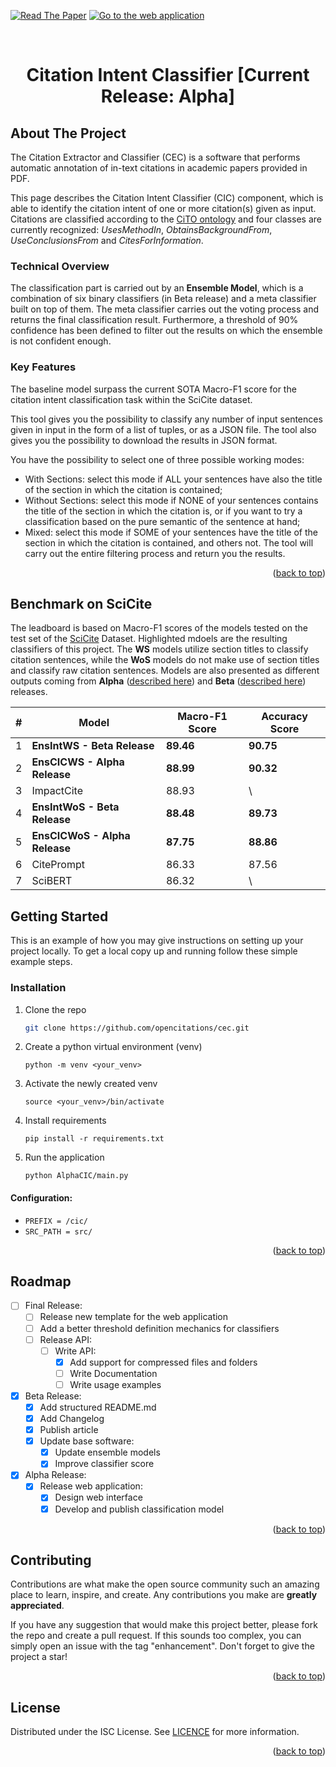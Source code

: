 <a id="readme-top"></a>

[![Read The Paper](https://img.shields.io/badge/Read_The_Paper-red?style=flat-square)](https://arxiv.org/abs/2407.13329) [![Go to the web application](https://img.shields.io/badge/Go%20to%20the%20web%20application-blue?style=flat-square)](http://137.204.64.4:81/cic/)




<br />
<div align="center">
  <h1 align="center">Citation Intent Classifier [Current Release: Alpha]</h1>
</div>

## About The Project

The Citation Extractor and Classifier (CEC) is a software that performs automatic annotation of in-text citations in academic papers provided in PDF. 

This page describes the Citation Intent Classifier (CIC) component, which is able to identify the citation intent of one or more citation(s) given as input.
Citations are classified according to the [CiTO ontology](https://sparontologies.github.io/cito/current/cito.html) and four classes are currently recognized: <i>UsesMethodIn</i>, <i>ObtainsBackgroundFrom</i>, <i>UseConclusionsFrom</i> and <i>CitesForInformation</i>.

### Technical Overview

The classification part is carried out by an <b>Ensemble Model</b>, which is a combination of six binary classifiers (in Beta release) and a meta classifier built on top of them.
The meta classifier carries out the voting process and returns the final classification result.
Furthermore, a threshold of 90% confidence has been defined to filter out the results on which the ensemble is not confident enough.

### Key Features
The baseline model surpass the current SOTA Macro-F1 score for the citation intent classification task within the SciCite dataset.

This tool gives you the possibility to classify any number of input sentences given in input in the form of a list of tuples, or as a JSON file. The tool also gives you the possibility to download the results in JSON format.

You have the possibility to select one of three possible working modes:

* With Sections: select this mode if ALL your sentences have also the title of the section in which the citation is contained;
* Without Sections: select this mode if NONE of your sentences contains the title of the section in which the citation is, or if you want to try a classification based on the pure semantic of the sentence at hand;
* Mixed: select this mode if SOME of your sentences have the title of the section in which the citation is contained, and others not. The tool will carry out the entire filtering process and return you the results.

<p align="right">(<a href="#readme-top">back to top</a>)</p>

## Benchmark on SciCite

The leadboard is based on Macro-F1 scores of the models tested on the test set of the [SciCite](https://paperswithcode.com/dataset/scicite) Dataset.
Highlighted mdoels are the resulting classifiers of this project. The **WS** models utilize section titles to classify citation sentences, while the **WoS** models do not make use of section titles and classify raw citation sentences. Models are also presented as different outputs coming from **Alpha** ([described here](https://arxiv.org/abs/2407.13329)) and **Beta** ([described here](10.5281/zenodo.11535143)) releases.

| #  | Model                         | Macro-F1 Score | Accuracy Score |
|----|-------------------------------|----------------|----------------|
| 1  | **EnsIntWS - Beta Release**   | **89.46**      | **90.75**      | 
| 2  | **EnsCICWS - Alpha Release**  | **88.99**      | **90.32**      |
| 3  | ImpactCite                    | 88.93          | \\             |
| 4  | **EnsIntWoS - Beta Release**  | **88.48**      | **89.73**      | 
| 5  | **EnsCICWoS - Alpha Release** | **87.75**      | **88.86**      |
| 6  | CitePrompt                    | 86.33          | 87.56          |
| 7  | SciBERT                       | 86.32          | \\             |


## Getting Started

This is an example of how you may give instructions on setting up your project locally.
To get a local copy up and running follow these simple example steps.

### Installation

1. Clone the repo
   ```sh
   git clone https://github.com/opencitations/cec.git
   ```
2. Create a python virtual environment (venv)
   ```
   python -m venv <your_venv>
   ```
3. Activate the newly created venv
   ```
   source <your_venv>/bin/activate
   ```
4. Install requirements
   ```
   pip install -r requirements.txt
   ```
5. Run the application
   ```
   python AlphaCIC/main.py
   ```

#### Configuration:
* `PREFIX = /cic/`
* `SRC_PATH = src/`

<p align="right">(<a href="#readme-top">back to top</a>)</p>


## Roadmap

- [ ] Final Release:
    - [ ] Release new template for the web application
    - [ ] Add a better threshold definition mechanics for classifiers
    - [ ] Release API:
        - [ ] Write API:
           - [x] Add support for compressed files and folders
           - [ ] Write Documentation 
           - [ ] Write usage examples

- [x] Beta Release:
    - [x] Add structured README.md
    - [x] Add Changelog
    - [x] Publish article
    - [x] Update base software:
        - [x] Update ensemble models
        - [x] Improve classifier score

- [x] Alpha Release:
    - [x] Release web application:
        - [x] Design web interface
        - [x] Develop and publish classification model

<p align="right">(<a href="#readme-top">back to top</a>)</p>


## Contributing

Contributions are what make the open source community such an amazing place to learn, inspire, and create. Any contributions you make are **greatly appreciated**.

If you have any suggestion that would make this project better, please fork the repo and create a pull request. If this sounds too complex, you can simply open an issue with the tag "enhancement".
Don't forget to give the project a star!

<p align="right">(<a href="#readme-top">back to top</a>)</p>


## License

Distributed under the ISC License. See [LICENCE](https://github.com/opencitations/cec/blob/main/LICENCE) for more information.

<p align="right">(<a href="#readme-top">back to top</a>)</p>
